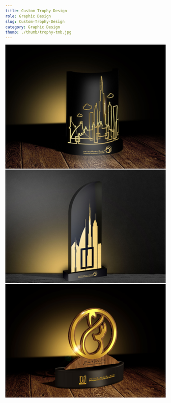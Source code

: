 ```yaml
---
title: Custom Trophy Design
role: Graphic Design
slug: Custom-Trophy-Design
category: Graphic Design
thumb: ./thumb/trophy-tmb.jpg
---
```


![Custom Trophy Design](https://raw.githubusercontent.com/noushweb/projectimages/main/graphicdesign/trophy-modeling/1.jpg)
![Custom Trophy Design](https://raw.githubusercontent.com/noushweb/projectimages/main/graphicdesign/trophy-modeling/2.jpg)
![Custom Trophy Design](https://raw.githubusercontent.com/noushweb/projectimages/main/graphicdesign/trophy-modeling/3.jpg)
